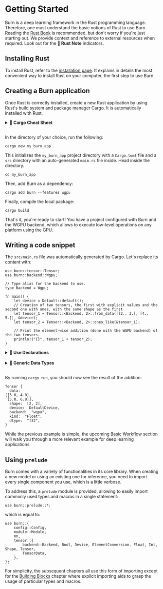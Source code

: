 # Getting Started

Burn is a deep learning framework in the Rust programming language. Therefore, 
one must understand the basic notions of Rust to use Burn. Reading the 
[Rust Book](https://doc.rust-lang.org/book/) is recommended, but don't worry if you're just starting
out. We provide context and reference to external resources when required.
Look out for the **🦀 Rust Note** indicators.

## Installing Rust

To install Rust, refer to the
[installation page](https://doc.rust-lang.org/book/ch01-01-installation.html). It explains in
details the most convenient way to install Rust on your computer, the first step
to use Burn.

## Creating a Burn application

Once Rust is correctly installed, create a new Rust application by using Rust's build system and
package manager Cargo. It is automatically installed with Rust.

<details>
<summary><strong>🦀 Cargo Cheat Sheet</strong></summary>

[Cargo](https://doc.rust-lang.org/cargo/) is a very useful tool to manage Rust projects.
It is used to compile your code
and download and build the libraries/packages your code depends on.

Below is a short cheat sheet of the main `cargo` commands you might use throughout this guide.

| Command             | Description                                                                                  |
| ------------------- | -------------------------------------------------------------------------------------------- |
| `cargo new` _path_  | Create a new Cargo package at the given _path_.                                           |
| `cargo add` _crate_ | Add dependencies to the Cargo.toml manifest file.                                            |
| `cargo build`       | Compile the local package and all of its dependencies (in debug mode, use `-r` for release). |
| `cargo check`       | Check the local package for compilation errors (much faster).                                |
| `cargo run`         | Run the local package binary (in debug mode, use `-r` for release).                                                                |

For more information, check 
[Hello, Cargo!](https://doc.rust-lang.org/book/ch01-03-hello-cargo.html) in the Rust Book.

</details><br>

In the directory of your choice, run the following:

```console
cargo new my_burn_app
```

This initializes the `my_burn_app` project directory with a `Cargo.toml` file and a `src`
directory with an auto-generated `main.rs` file inside. Head inside the directory.

```console
cd my_burn_app
```

Then, add Burn as a dependency:

```console
cargo add burn --features wgpu
```

Finally, compile the local package:

```console
cargo build
```

That's it, you're ready to start! You have a project configured with Burn and the WGPU backend,
which allows to execute low-level operations on any platform using the GPU.

## Writing a code snippet

The `src/main.rs` file was automatically generated by Cargo. Let's replace its content with:

```rust, ignore
use burn::tensor::Tensor;
use burn::backend::Wgpu;

// Type alias for the backend to use.
type Backend = Wgpu;

fn main() {
    let device = Default::default();
    // Creation of two tensors, the first with explicit values and the second one with ones, with the same shape as the first
    let tensor_1 = Tensor::<Backend, 2>::from_data([[2., 3.], [4., 5.]], &device);
    let tensor_2 = Tensor::<Backend, 2>::ones_like(&tensor_1);

    // Print the element-wise addition (done with the WGPU backend) of the two tensors.
    println!("{}", tensor_1 + tensor_2);
}
```

<details>
<summary><strong>🦀 Use Declarations</strong></summary>

To bring any of the Burn module or item into scope, a `use` declaration is added.

In the example above, we want to bring the `Tensor` struct and `Wgpu` backend into scope with the
following:

```rust, ignore
use burn::tensor::Tensor;
use burn::backend::Wgpu;
```

The same declaration could be written in a single statement
to simultaneously bind multiple paths with a common prefix:

```rust, ignore
use burn::{tensor::Tensor, backend::backend::Wgpu};
```

In this example, the common prefix is pretty short and there are only two items to bind locally.
Therefore, the first usage with two `use` declarations might be preferred. But know that both
examples are valid. For more details on the `use` keyword, take a look at
[this section](https://doc.rust-lang.org/book/ch07-04-bringing-paths-into-scope-with-the-use-keyword.html)
of the Rust Book or the
[Rust reference](https://doc.rust-lang.org/reference/items/use-declarations.html).

</details><br>

<details>
<summary><strong>🦀 Generic Data Types</strong></summary>

If you're new to Rust, you may wonder why we use `Tensor::<Backend, 2>::...`.
That's because the `Tensor` struct is [generic](https://doc.rust-lang.org/book/ch10-01-syntax.html)
over multiple concrete data types. More specifically, a `Tensor` can be defined using three generic
parameters: the backend, the number of dimensions (rank) and the data type (defaults to `Float`).
Here, we only specify the backend and number of dimensions since `Float` is used by
default. For more details on the `Tensor` struct, see
[this section](./building-blocks/tensor.md).

Most of the time when generics are involved, the compiler can infer the generic parameters
automatically. In this case, the compiler needs a little help. This is usually done in one of
two ways: providing a type annotation or binding the gereneric parameter via the so-called _turbofish_ `::<>`
syntax. In the example above we used the _turbofish_ syntax, but we could have used type
annotations instead like this:

```rust, ignore
let tensor_1: Tensor<Backend, 2> = Tensor::from_data([[2., 3.], [4., 5.]]);
let tensor_2 = Tensor::ones_like(&tensor_1);
```

Notice that we provide a type annotation for the first tensor only and yet this
example still works. That's because the compiler correctly inferred that `tensor_2` has the same
generic parameters. The same could be done in the original example, but specifying the
parameters for both is more explicit.

</details><br>

By running `cargo run`, you should now see the result of the addition:

```console
Tensor {
  data:
[[3.0, 4.0],
 [5.0, 6.0]],
  shape:  [2, 2],
  device:  DefaultDevice,
  backend:  "wgpu",
  kind:  "Float",
  dtype:  "f32",
}
```

While the previous example is simple, the upcoming [Basic Workflow](./basic-workflow) section will walk you
through a more relevant example for deep learning applications.

## Using `prelude`

Burn comes with a variety of functionalities in its core library. When creating a new model or using an
existing one for inference, you need to import every single component you use, which is a
little verbose.

To address this, a `prelude` module is provided, allowing to easily import commonly used types
and macros in a single statement:

```rust, ignore
use burn::prelude::*;
```

which is equal to:

```rust, ignore
use burn::{
    config::Config,
    module::Module,
    nn,
    tensor::{
        backend::Backend, Bool, Device, ElementConversion, Float, Int, Shape, Tensor,
        TensorData,
    },
};
```

<div class="warning">

For simplicity, the subsequent chapters all use this form of importing
except for the [Building Blocks](./building-blocks) chapter where explicit importing aids to
grasp the usage of particular types and macros.

</div>
